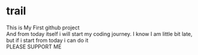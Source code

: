 # trail
This is My First github project
<br>
And from today itself i will start my coding journey. I know I am little bit late, but if i start from today i can do it
<br>
PLEASE SUPPORT ME

